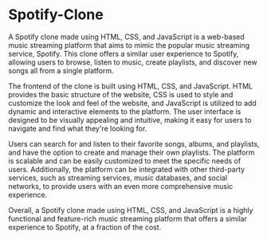 # Spotify-Clone
A Spotify clone made using HTML, CSS, and JavaScript is a web-based music streaming platform that aims to mimic the popular music streaming service, Spotify. This clone offers a similar user experience to Spotify, allowing users to browse, listen to music, create playlists, and discover new songs all from a single platform.

The frontend of the clone is built using HTML, CSS, and JavaScript. HTML provides the basic structure of the website, CSS is used to style and customize the look and feel of the website, and JavaScript is utilized to add dynamic and interactive elements to the platform. The user interface is designed to be visually appealing and intuitive, making it easy for users to navigate and find what they're looking for.

Users can search for and listen to their favorite songs, albums, and playlists, and have the option to create and manage their own playlists.
The platform is scalable and can be easily customized to meet the specific needs of users. Additionally, the platform can be integrated with other third-party services, such as streaming services, music databases, and social networks, to provide users with an even more comprehensive music experience.

Overall, a Spotify clone made using HTML, CSS, and JavaScript is a highly functional and feature-rich music streaming platform that offers a similar experience to Spotify, at a fraction of the cost.
